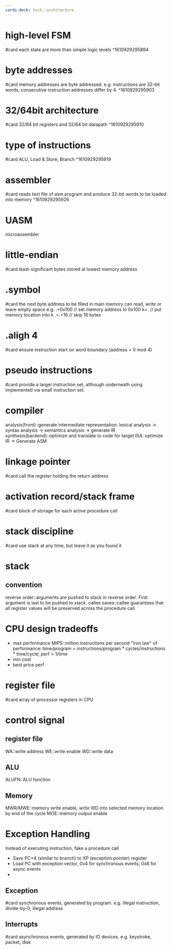 ```yaml
---
cards-deck: tech::architecture
---
```


# high-level FSM
#card
each state are more than simple logic levels
^1610929295894

# byte addresses
#card
memory addresses are byte addressed.
e.g. instructions are 32-bit words, consecutive instruction addresses differ by 4.
^1610929295903

# 32/64bit architecture
#card
32/64 bit registers and 32/64 bit datapath
^1610929295910

# type of instructions
#card
ALU, Load & Store, Branch
^1610929295919


# assembler
#card
reads text file of asm program and produce 32-bit words to be loaded into memory
^1610929295926

# UASM
microassembler

# little-endian
#card
least-significant bytes stored at lowest memory address

# .symbol
#card
the next byte address to be filled in main memory
can read, write or leave empty space
e.g:
.=0x100 // set memory address to 0x100
k=. // put memory location into k
.=.+16 // skip 16 bytes

# .aligh 4
#card
ensure instruction start on word boundary (address = 0 mod 4)

# pseudo instructions
#card
provide a larger instruction set, although underneath using implemented via small instruction set.

# compiler
analysis(front)::generate intermediate representation: lexical analysis -> syntax analysis -> semantics analysis -> generate IR
synthesis(backend)::optimize and translate to code for target ISA: optimize IR -> Generate ASM

# linkage pointer
#card
call the register holding the return address

# activation record/stack frame
#card
block of storage for each active procedure call


# stack discipline
#card
use stack at any time, but leave it as you found it

# stack
## convention
reverse order::arguments are pushed to stack in reverse order. First argument is last to be pushed to stack.
callee saves::callee guarantees that all register values will be preserved across the procedure call.

# CPU design tradeoffs
* max performance
MIPS::million instructions per second
"iron law" of performance::time/program = instructions/program * cycles/instructions * time/cycle; perf = 1/time
* min cost
* best price perf

# register file
#card
array of processor registers in CPU

# control signal
## register file
WA::write address
WE::write enable
WD::write data
## ALU
ALUFN::ALU function
## Memory
MWR/MWE::memory write enable, write WD into selected memory location by end of the cycle
MOE::memory output enable

# Exception Handling 
Instead of executing instruction, fake a procedure call
- Save PC+4 (similar to branch) to XP (exception pointer) register
- Load PC with exception vector, 0x4 for synchronous events, 0x8 for async events
- 

## Exception
#card 
synchronous events, generated by program. e.g. illegal instruction, divide-by-0, illegal address

## Interrupts
#card 
asynchronous events, generated by IO devices. e.g. keystroke, packet, disk
